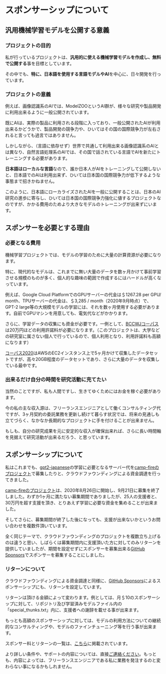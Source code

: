 # スポンサーシップについて



## 汎用機械学習モデルを公開する意義



### プロジェクトの目的

私が行っているプロジェクトは、**汎用的に使える機械学習モデルを作成し、無料で公開する**事を目標としています。

その中でも、**特に、日本語を使用する言語モデルやAI**を中心に、日々開発を行っています。



### プロジェクトの意義

例えば、画像認識系のAIでは、ModelZOOというAI群が、様々な研究や製品開発に利用出来るように一般公開されています。

既にAIは、実際の製品に利用される段階に入っており、一般公開されたAIが利用出来るかどうかで、製品開発の競争力や、ひいてはその国の国際競争力が左右されると言っても過言ではありません。

しかしながら、（言語に依存せず）世界で共通して利用出来る画像認識系のAIとは異なり、自然言語処理系のAIでは、その国で話されている言語でAIを新たにトレーニングする必要があります。

**日本語はローカルな言語**なので、誰か日本人がAIをトレーニングして公開しないと、日本語でのAIは利用出来ず、ひいては日本国の国際競争力が低下するような事態まで招きかねません。

このように、日本語にローカライズされたAIを一般に公開することは、日本のAI研究の進歩に寄与し、ひいては日本国の国際競争力強化に値するプロジェクトなのですが、かかる費用のためより大きなモデルのトレーニングが出来ずにいます。



## スポンサーを必要とする理由



### 必要となる費用

機械学習プロジェクトでは、モデルの学習のために大量の計算資源が必要になります。

特に、現代的なモデルは、これまでに無い大量のデータを数ヶ月かけて事前学習させる規模のものが多く、個人的な趣味の範囲で作成するにはハードルが高くなっています。

例えば、Google Cloud PlatformでのGPUサーバーの代金は＄1267.28 per GPU/ month、TPUサーバーの代金は、＄3,285 / month（2020年9月時点）で、GPT-2 large等の大規模モデルの学習には、それを数ヶ月使用する必要があります。自前でGPUマシンを用意しても、電気代などがかかります。

さらに、学習データの収集にも資金が必要です。一例として、[BCCWJコーパス](https://pj.ninjal.ac.jp/corpus_center/bccwj/)は20万円ほどの利用許諾料が必要になります。（このプロジェクトは、大学などの研究室に属さない個人で行っているので、個人利用となり、利用許諾料も高額になります）

[コーパス2020](https://github.com/tanreinama/gpt2-japanese/blob/master/report/corpus.md)はAWSのEC2インスタンス上で5ヶ月かけて収集したデータセットですが、高々20GB程度のデータセットであり、さらに大量のデータを収集している最中です。



### 出来るだけ自分の時間を研究活動に充てたい

当然のことですが、私も人間ですし、生きてゆくためにはお金を稼ぐ必要があります。

今の私の主な収入源は、フリーランスエンジニアとして働くコンサルティング代ですが、3ヶ月契約の委託業務を更新し続けて暮らす状況では、将来の見通しも立てづらく、なかなか長期的なプロジェクトに手を付けることが出来ません。

もしも、自分の研究成果を元に安定的な収入が確保出来れば、さらに長い時間軸を見据えて研究活動が出来るだろう、と思っています。



## スポンサーシップについて



私はこれまでも、[gpt2-japanese](https://github.com/tanreinama/gpt2-japanese)の学習に必要となるサーバー代を[camp-fireのプロジェクト](https://camp-fire.jp/projects/view/320938)で募集したりと、クラウドファウンディングによる資金調達を行ってきました。

[camp-fireのプロジェクト](https://camp-fire.jp/projects/view/320938)は、2020年8月26日に開始し、9月21日に募集を終了しました。わずか1ヶ月に満たない募集期間でありましたが、25人の支援者と、30万円を超す支援を頂き、とりあえず学習に必要な資金を集めることが出来ました。

そしてさらに、募集期間が終了した後になっても、支援が出来ないかというお問い合わせを複数件頂いています。

全く同じテーマで、クラウドファウンディングのプロジェクトを複数立ち上げるのは違うと思い、しばらくは募集期間内に支援頂いた方に対してのみリターンを提供していましたが、期間を設定せずにスポンサーを募集出来る[GitHub Sponsors](https://github.com/sponsors)でスポンサーを募集することにしました。



### リターンについて

クラウドファウンディングによる資金調達と同様に、[GitHub Sponsors](https://github.com/sponsors)によるスポンサーシップにも、リターンを設定しています。

リターンは頂ける金額によって変わります。例としては、月＄10のスポンサーシップに対して、リポジトリ及び学習済みモデルファイル内の「special_thunks.txt」内に、支援者への謝辞を載せる事が出来ます。

もっとも高額のスポンサーシップに対しては、モデルの利用方法についての継続的なコンサルティングや、モデルのファインチューニング等を行う事が出来ます。

スポンサー料とリターンの一覧は、[こちら](https://github.com/sponsors/tanreinama)に掲載されています。

より詳しい条件や、サポートの内容については、直接[ご連絡ください](tanrei@nama.ne.jp)。もっとも、内容によっては、フリーランスエンジニアである私に業務を発注するのと変わらない事になるかもしれません。



